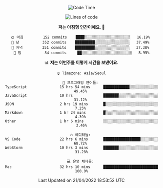 <div align='center'>
 
<!--START_SECTION:waka-->
![Code Time](http://img.shields.io/badge/Code%20Time-1%2C398%20hrs%2025%20mins-blue)

![Lines of code](https://img.shields.io/badge/%EC%A0%80%EB%8A%94%20%EC%97%AC%ED%83%9C%EA%B9%8C%EC%A7%80%20-100%20Thousand%20%EC%A4%84%EC%9D%98%20%EC%BD%94%EB%93%9C%EB%A5%BC%20%EC%9E%91%EC%84%B1%ED%96%88%EC%96%B4%EC%9A%94.-blue)

**저는 아침형 인간이에요. 🐤** 

```text
🌞 아침         152 commits    ████░░░░░░░░░░░░░░░░░░░░░   16.19% 
🌆 낮　         352 commits    █████████░░░░░░░░░░░░░░░░   37.49% 
🌃 저녁         351 commits    █████████░░░░░░░░░░░░░░░░   37.38% 
🌙 밤　         84 commits     ██░░░░░░░░░░░░░░░░░░░░░░░   8.95%

```


📊 **저는 이번주를 이렇게 시간을 보냈어요.** 

```text
⌚︎ Timezone: Asia/Seoul

💬 프로그래밍 언어들: 
TypeScript               15 hrs 54 mins      ████████████░░░░░░░░░░░░░   49.45% 
JavaScript               10 hrs              ███████░░░░░░░░░░░░░░░░░░   31.12% 
JSON                     2 hrs 19 mins       █░░░░░░░░░░░░░░░░░░░░░░░░   7.25% 
Markdown                 1 hr 24 mins        █░░░░░░░░░░░░░░░░░░░░░░░░   4.39% 
Other                    1 hr 6 mins         ░░░░░░░░░░░░░░░░░░░░░░░░░   3.46%

🔥 에디터들: 
VS Code                  22 hrs 6 mins       █████████████████░░░░░░░░   68.72% 
WebStorm                 10 hrs 3 mins       ███████░░░░░░░░░░░░░░░░░░   31.28%

💻 운영 체제들: 
Mac                      32 hrs 10 mins      █████████████████████████   100.0%

```


 Last Updated on 21/04/2022 18:53:52 UTC
<!--END_SECTION:waka-->
 </div>
<!---
Emewjin/Emewjin is a ✨ special ✨ repository because its `README.md` (this file) appears on your GitHub profile.
You can click the Preview link to take a look at your changes.
--->

